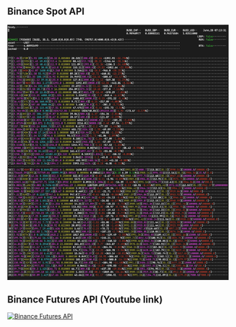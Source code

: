## Binance Spot API
![ScreenShot](spot.png "SPOT Screen Shot")

## Binance Futures API (Youtube link)
[![Binance Futures API](http://img.youtube.com/vi/WHD9E1GWorE/0.jpg)](https://youtu.be/WHD9E1GWorE "Binance Futures API")
